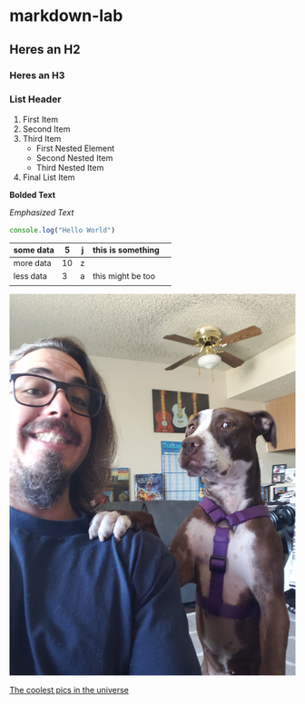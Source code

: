 # markdown-lab

## Heres an H2

### Heres an H3

### List Header
1. First Item
1. Second Item
1. Third Item
    - First Nested Element
    - Second Nested Item
    - Third Nested Item
1. Final List Item

**Bolded Text** 

*Emphasized Text*

```js
console.log("Hello World")
```

| some data | 5  | j | this is something |   |
|-----------|----|---|-------------------|---|
| more data | 10 | z |                   |   |
| less data | 3  | a | this might be too |   |
|           |    |   |                   |   |

![A pic of Paige and I](./src/assets/paige-dog.jpg)

[The coolest pics in the universe](https://apod.nasa.gov/apod/astropix.html)